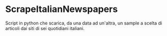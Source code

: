 # ScrapeItalianNewspapers
Script in python che scarica, da una data ad un'altra, un sample a scelta di articoli dai siti di sei quotidiani italiani.
